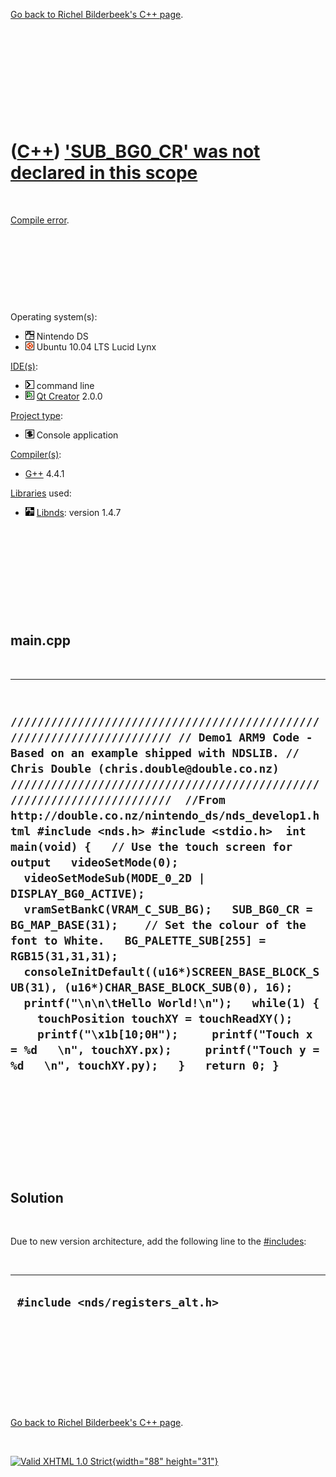 

[Go back to Richel Bilderbeek's C++ page](Cpp.htm).

 

 

 

 

 

([C++](Cpp.htm)) ['SUB\_BG0\_CR' was not declared in this scope](CppCompileErrorSUB_BG0_CRnotDeclared.htm)
==========================================================================================================

 

[Compile error](CppCompileError.htm).

 

 

 

 

Operating system(s):

-   ![NDS](PicNds.png) Nintendo DS
-   ![Ubuntu](PicUbuntu.png) Ubuntu 10.04 LTS Lucid Lynx

[IDE(s)](CppIde.htm):

-   ![Command line](PicCl.png) command line
-   ![Qt Creator](PicQtCreator.png) [Qt Creator](CppQtCreator.htm) 2.0.0

[Project type](CppQtProjectType.htm):

-   ![console](PicConsole.png) Console application

[Compiler(s)](CppCompiler.htm):

-   [G++](CppGpp.htm) 4.4.1

[Libraries](CppLibrary.htm) used:

-   ![Libnds](PicLibnds.png) [Libnds](CppLibnds.htm): version 1.4.7

 

 

 

 

 

main.cpp
--------

 

  ---------------------------------------------------------------------------------------------------------------------------------------------------------------------------------------------------------------------------------------------------------------------------------------------------------------------------------------------------------------------------------------------------------------------------------------------------------------------------------------------------------------------------------------------------------------------------------------------------------------------------------------------------------------------------------------------------------------------------------------------------------------------------------------------------------------------------------------------------------------------------------------------------------------------------------------------------------------------
  ` ////////////////////////////////////////////////////////////////////// // Demo1 ARM9 Code - Based on an example shipped with NDSLIB. // Chris Double (chris.double@double.co.nz) //////////////////////////////////////////////////////////////////////  //From http://double.co.nz/nintendo_ds/nds_develop1.html #include <nds.h> #include <stdio.h>  int main(void) {   // Use the touch screen for output   videoSetMode(0);   videoSetModeSub(MODE_0_2D | DISPLAY_BG0_ACTIVE);   vramSetBankC(VRAM_C_SUB_BG);   SUB_BG0_CR = BG_MAP_BASE(31);    // Set the colour of the font to White.   BG_PALETTE_SUB[255] = RGB15(31,31,31);    consoleInitDefault((u16*)SCREEN_BASE_BLOCK_SUB(31), (u16*)CHAR_BASE_BLOCK_SUB(0), 16);    printf("\n\n\tHello World!\n");   while(1) {     touchPosition touchXY = touchReadXY();     printf("\x1b[10;0H");     printf("Touch x = %d   \n", touchXY.px);     printf("Touch y = %d   \n", touchXY.py);   }   return 0; }`
  ---------------------------------------------------------------------------------------------------------------------------------------------------------------------------------------------------------------------------------------------------------------------------------------------------------------------------------------------------------------------------------------------------------------------------------------------------------------------------------------------------------------------------------------------------------------------------------------------------------------------------------------------------------------------------------------------------------------------------------------------------------------------------------------------------------------------------------------------------------------------------------------------------------------------------------------------------------------------

 

 

 

 

 

Solution
--------

 

Due to new version architecture, add the following line to the
[\#includes](CppInclude.htm):

 

  -----------------------------------
  ` #include <nds/registers_alt.h>`
  -----------------------------------

 

 

 

 

 

[Go back to Richel Bilderbeek's C++ page](Cpp.htm).



 

[![Valid XHTML 1.0 Strict](valid-xhtml10.png){width="88"
height="31"}](http://validator.w3.org/check?uri=referer)
